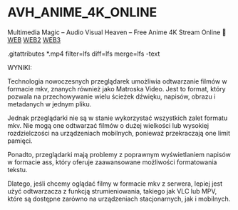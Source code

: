 # AVH_ANIME_4K_ONLINE

Multimedia Magic – Audio Visual Heaven – Free Anime 4K Stream Online 👀
[WEB](https://mattymrozkun.github.io/AVH_ANIME_4K_ONLINE/index.html)
[WEB2](https://mattymrozkun.github.io/AVH_ANIME_4K_ONLINE/index2.html)
[WEB3](https://mattymrozkun.github.io/AVH_ANIME_4K_ONLINE/index3.html)

.gitattributes
\*.mp4 filter=lfs diff=lfs merge=lfs -text

WYNIKI:

Technologia nowoczesnych przeglądarek umożliwia odtwarzanie filmów w formacie mkv, znanych również jako Matroska Video. Jest to format, który pozwala na przechowywanie wielu ścieżek dźwięku, napisów, obrazu i metadanych w jednym pliku.

Jednak przeglądarki nie są w stanie wykorzystać wszystkich zalet formatu mkv. Nie mogą one odtwarzać filmów o dużej wielkości lub wysokiej rozdzielczości na urządzeniach mobilnych, ponieważ przekraczają one limit pamięci.

Ponadto, przeglądarki mają problemy z poprawnym wyświetlaniem napisów w formacie ass, który oferuje zaawansowane możliwości formatowania tekstu.

Dlatego, jeśli chcemy oglądać filmy w formacie mkv z serwera, lepiej jest użyć odtwarzacza z funkcją strumieniowania, takiego jak VLC lub MPV, które są dostępne zarówno na urządzeniach stacjonarnych, jak i mobilnych.
